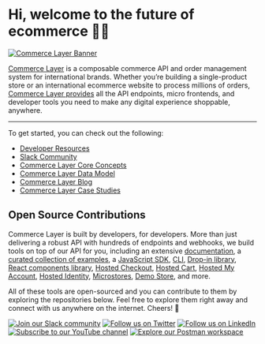 # Hi, welcome to the future of ecommerce 👋🏾

[![Commerce Layer Banner](https://data.commercelayer.app/assets/images/banners/violet-half.jpg)](https://commercelayer.io/why)

[Commerce Layer](https://commercelayer.io) is a composable commerce API and order management system for international brands. Whether you’re building a single-product store or an international ecommerce website to process millions of orders, [Commerce Layer provides](https://commercelayer.io/features) all the API endpoints, micro frontends, and developer tools you need to make any digital experience shoppable, anywhere.

---

To get started, you can check out the following:

- [Developer Resources](https://commercelayer.io/developers)
- [Slack Community](https://slack.commercelayer.app)
- [Commerce Layer Core Concepts](https://commercelayer.io/docs/core-concepts)
- [Commerce Layer Data Model](https://commercelayer.io/docs/data-model)
- [Commerce Layer Blog](https://commercelayer.io/blog)
- [Commerce Layer Case Studies](https://commercelayer.io/customers)

## Open Source Contributions

Commerce Layer is built by developers, for developers. More than just delivering a robust API with hundreds of endpoints and webhooks, we build tools on top of our API for you, including an extensive [documentation](https://docs.commercelayer.io), a [curated collection of examples](https://github.com/commercelayer/examples), a [JavaScript SDK](https://github.com/commercelayer/commercelayer-sdk), [CLI](https://github.com/commercelayer/commercelayer-cli), [Drop-in library](https://github.com/commercelayer/drop-in.js), [React components library](https://github.com/commercelayer/commercelayer-react-components), [Hosted Checkout](https://github.com/commercelayer/commercelayer-react-checkout), [Hosted Cart](https://github.com/commercelayer/commercelayer-cart), [Hosted My Account](https://github.com/commercelayer/commercelayer-my-account), [Hosted Identity](https://github.com/commercelayer/mfe-identity), [Microstores](https://github.com/commercelayer/commercelayer-microstore), [Demo Store](https://github.com/commercelayer/demo-store), and more.

All of these tools are open-sourced and you can contribute to them by exploring the repositories below. Feel free to explore them right away and connect with us anywhere on the internet. Cheers! 🖤

[![Join our Slack community](https://img.shields.io/badge/Slack-666EFF?style=for-the-badge&logo=slack&logoColor=white)](https://slack.commercelayer.app)
[![Follow us on Twitter](https://img.shields.io/badge/Twitter-666EFF?style=for-the-badge&logo=twitter&logoColor=white)](https://twitter.com/commercelayer)
[![Follow us on LinkedIn](https://img.shields.io/badge/LinkedIn-666EFF?style=for-the-badge&logo=linkedin&logoColor=white)](https://linkedin.com/company/commerce-layer)
[![Subscribe to our YouTube channel](https://img.shields.io/badge/YouTube-666EFF?style=for-the-badge&logo=youtube&logoColor=white)](https://youtube.com/channel/UC42fupHoir5_E8jQfBY2EOA)
[![Explore our Postman workspace](https://img.shields.io/badge/Postman-666EFF?style=for-the-badge&logo=postman&logoColor=white)](https://postman.com/commercelayer)
